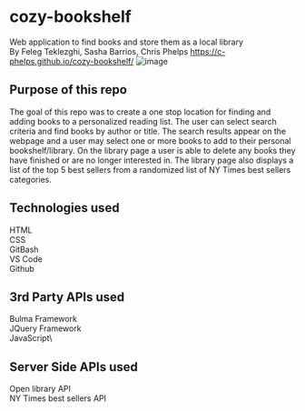 # cozy-bookshelf
Web application to find books and store them as a local library\
By Feleg Teklezghi, Sasha Barrios, Chris Phelps https://c-phelps.github.io/cozy-bookshelf/
![image](https://github.com/user-attachments/assets/1c5e2132-ed73-43a8-9e7e-708c952e082f)


## Purpose of this repo
The goal of this repo was to create a one stop location for finding and adding books to a personalized reading list. The user can select search criteria and find books by author or title. The search results appear on the webpage and a user may select one or more books to add to their personal bookshelf/library. On the library page a user is able to delete any books they have finished or are no longer interested in. The library page also displays a list of the top 5 best sellers from a randomized list of NY Times best sellers categories.

## Technologies used
HTML\
CSS\
GitBash\
VS Code\
Github

## 3rd Party APIs used
Bulma Framework\
JQuery Framework\
JavaScript\

## Server Side APIs used
Open library API\
NY Times best sellers API
